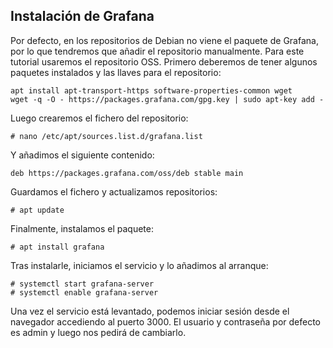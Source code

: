 ## Instalación de Grafana
Por defecto, en los repositorios de Debian no viene el paquete de Grafana, por lo que tendremos que añadir el repositorio manualmente. Para este tutorial usaremos el repositorio OSS. Primero deberemos de tener algunos paquetes instalados y las llaves para el repositorio:

```
apt install apt-transport-https software-properties-common wget
wget -q -O - https://packages.grafana.com/gpg.key | sudo apt-key add -
```

Luego crearemos el fichero del repositorio:

```
# nano /etc/apt/sources.list.d/grafana.list
```

Y añadimos el siguiente contenido:

```
deb https://packages.grafana.com/oss/deb stable main
```
Guardamos el fichero y actualizamos repositorios:

```
# apt update
```

Finalmente, instalamos el paquete:

```
# apt install grafana
```

Tras instalarle, iniciamos el servicio y lo añadimos al arranque:

```
# systemctl start grafana-server
# systemctl enable grafana-server
```
Una vez el servicio está levantado, podemos iniciar sesión desde el navegador accediendo al puerto 3000. El usuario y contraseña por defecto es admin y luego nos pedirá de cambiarlo.


